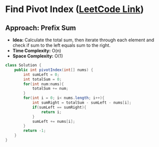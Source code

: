 # Find Pivot Index ([LeetCode Link](https://leetcode.com/problems/find-pivot-index/))

## Approach: Prefix Sum
- **Idea:** Calculate the total sum, then iterate through each element and check if sum to the left equals sum to the right.
- **Time Complexity:** O(n)
- **Space Complexity:** O(1)

```java
class Solution {
    public int pivotIndex(int[] nums) {
        int sumLeft = 0;
        int totalSum = 0;
        for(int num:nums){
            totalSum += num;
        }
        for(int i = 0; i< nums.length; i++){
            int sumRight = totalSum - sumLeft - nums[i];
            if(sumLeft == sumRight){
                return i;
            }
            sumLeft += nums[i];
        }
        return -1;
    }
}
```